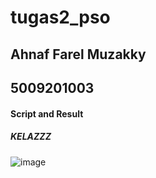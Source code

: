 # tugas2_pso
## Ahnaf Farel Muzakky
## 5009201003



#### Script and Result
##### KELAZZZ
![image](https://github.com/farelmuzakky/tugas2_pso/assets/145093917/a2b6a96b-f0db-4fb2-966e-f2be0c32428b)
